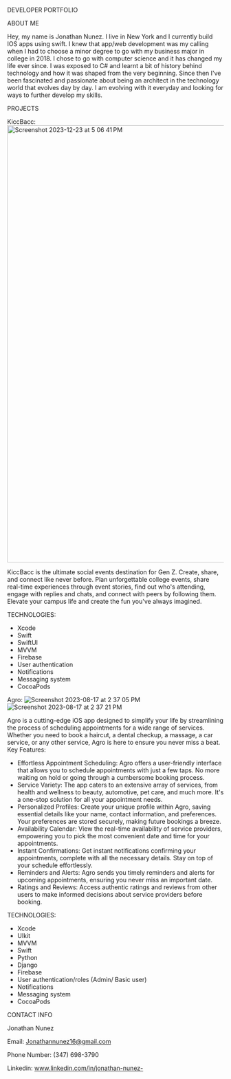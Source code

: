 DEVELOPER PORTFOLIO

ABOUT ME

Hey, my name is Jonathan Nunez. I live in New York and I currently build IOS apps using swift. I knew that app/web development was my calling when I had to choose a minor degree to go with my business major in college in 2018. I chose to go with computer science and it has changed my life ever since. I was exposed to C# and learnt a bit of history behind technology and how it was shaped from the very beginning. Since then I've been fascinated and passionate about being an architect in the technology world that evolves day by day. I am evolving with it everyday and looking for ways to further develop my skills. 

PROJECTS

KiccBacc:
<img width="1017" alt="Screenshot 2023-12-23 at 5 06 41 PM" src="https://github.com/Jona1995n/Portfolio/assets/79124628/409cdc3e-848c-4c6b-a619-36adc19f28f9">

KiccBacc is the ultimate social events destination for Gen Z.
Create, share, and connect like never before. Plan unforgettable college events, share real-time experiences through event stories, find out who's attending, engage with replies and chats, and connect with peers by following them. Elevate your campus life and create the fun you've always imagined.

TECHNOLOGIES:
- Xcode
- Swift
- SwiftUI
- MVVM
- Firebase
- User authentication
- Notifications
- Messaging system
- CocoaPods

Agro:
![Screenshot 2023-08-17 at 2 37 05 PM](https://github.com/Jona1995n/Portfolio/assets/79124628/d5d8ab41-3187-4715-ae30-7b28680ccda1)
![Screenshot 2023-08-17 at 2 37 21 PM](https://github.com/Jona1995n/Portfolio/assets/79124628/da8397fd-fc93-4942-9d9d-d2b1e8672015)


Agro is a cutting-edge iOS app designed to simplify your life by streamlining the process of scheduling appointments for a wide range of services. Whether you need to book a haircut, a dental checkup, a massage, a car service, or any other service, Agro is here to ensure you never miss a beat.
Key Features:

* Effortless Appointment Scheduling: Agro offers a user-friendly interface that allows you to schedule appointments with just a few taps. No more waiting on hold or going through a cumbersome booking process.
* Service Variety: The app caters to an extensive array of services, from health and wellness to beauty, automotive, pet care, and much more. It's a one-stop solution for all your appointment needs.
* Personalized Profiles: Create your unique profile within Agro, saving essential details like your name, contact information, and preferences. Your preferences are stored securely, making future bookings a breeze.
* Availability Calendar: View the real-time availability of service providers, empowering you to pick the most convenient date and time for your appointments.
* Instant Confirmations: Get instant notifications confirming your appointments, complete with all the necessary details. Stay on top of your schedule effortlessly.
* Reminders and Alerts: Agro sends you timely reminders and alerts for upcoming appointments, ensuring you never miss an important date.
* Ratings and Reviews: Access authentic ratings and reviews from other users to make informed decisions about service providers before booking.

TECHNOLOGIES:
- Xcode
- UIkit
- MVVM
- Swift
- Python
- Django
- Firebase
- User authentication/roles (Admin/ Basic user)
- Notifications
- Messaging system
- CocoaPods

CONTACT INFO

Jonathan Nunez

Email: Jonathannunez16@gmail.com

Phone Number: (347) 698-3790

Linkedin: www.linkedin.com/in/jonathan-nunez-
